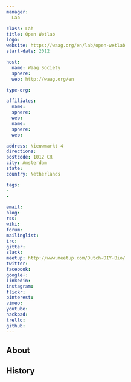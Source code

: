 ```yaml
---
manager:
  Lab

class: Lab
title: Open Wetlab
logo:
website: https://waag.org/en/lab/open-wetlab
start-date: 2012

host:
  name: Waag Society
  sphere:
  web: http://waag.org/en

type-org:

affiliates:
  name:
  sphere:
  web:
  name:
  sphere:
  web:

address: Nieuwmarkt 4
directions:
postcode: 1012 CR
city: Amsterdam
state:
country: Netherlands

tags:
-
-

email:
blog:
rss:
wiki:
forum:
mailinglist:
irc:
gitter:
slack:
meetup: http://www.meetup.com/Dutch-DIY-Bio/
twitter:
facebook:
google+:
linkedin:
instagram:
flickr:
pinterest:
vimeo:
youtube:
hackpad:
trello:
github:
---
```


## About

## History
